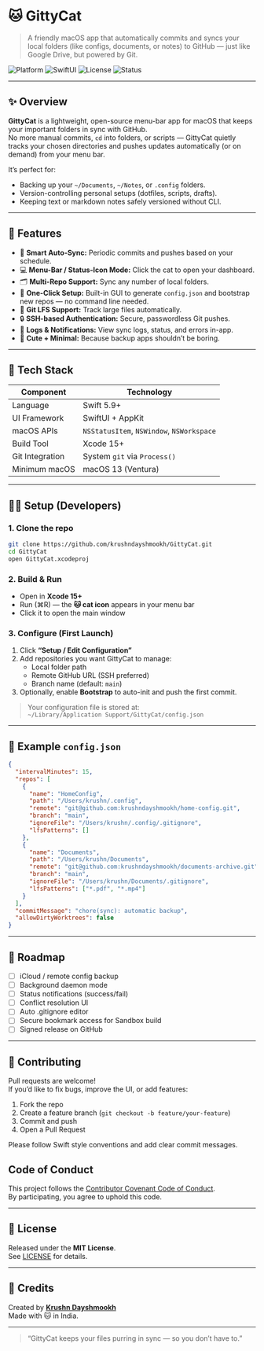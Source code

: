# 🐱 GittyCat

> A friendly macOS app that automatically commits and syncs your local folders (like configs, documents, or notes) to GitHub — just like Google Drive, but powered by Git.

![Platform](https://img.shields.io/badge/platform-macOS-blue)
![SwiftUI](https://img.shields.io/badge/SwiftUI-%E2%9D%A4-red)
![License](https://img.shields.io/badge/license-MIT-green)
![Status](https://img.shields.io/badge/status-Beta-yellow)

---

## ✨ Overview

**GittyCat** is a lightweight, open-source menu-bar app for macOS that keeps your important folders in sync with GitHub.  
No more manual commits, `cd` into folders, or scripts — GittyCat quietly tracks your chosen directories and pushes updates automatically (or on demand) from your menu bar.

It’s perfect for:

- Backing up your `~/Documents`, `~/Notes`, or `.config` folders.
- Version-controlling personal setups (dotfiles, scripts, drafts).
- Keeping text or markdown notes safely versioned without CLI.

---

## 🚀 Features

- 🧠 **Smart Auto-Sync:** Periodic commits and pushes based on your schedule.  
- 💻 **Menu-Bar / Status-Icon Mode:** Click the cat to open your dashboard.  
- 🗂️ **Multi-Repo Support:** Sync any number of local folders.  
- 🧩 **One-Click Setup:** Built-in GUI to generate `config.json` and bootstrap new repos — no command line needed.  
- 🧱 **Git LFS Support:** Track large files automatically.  
- 🔒 **SSH-based Authentication:** Secure, passwordless Git pushes.  
- 🧾 **Logs & Notifications:** View sync logs, status, and errors in-app.  
- 🐾 **Cute + Minimal:** Because backup apps shouldn’t be boring.

---

## 🧰 Tech Stack

| Component | Technology |
|------------|-------------|
| Language | Swift 5.9+ |
| UI Framework | SwiftUI + AppKit |
| macOS APIs | `NSStatusItem`, `NSWindow`, `NSWorkspace` |
| Build Tool | Xcode 15+ |
| Git Integration | System `git` via `Process()` |
| Minimum macOS | macOS 13 (Ventura) |

---

## 🧑‍💻 Setup (Developers)

### 1. Clone the repo

```bash
git clone https://github.com/krushndayshmookh/GittyCat.git
cd GittyCat
open GittyCat.xcodeproj
```

### 2. Build & Run

- Open in **Xcode 15+**
- Run (⌘R) — the **🐱 cat icon** appears in your menu bar
- Click it to open the main window

### 3. Configure (First Launch)

1. Click **“Setup / Edit Configuration”**
2. Add repositories you want GittyCat to manage:
   - Local folder path  
   - Remote GitHub URL (SSH preferred)  
   - Branch name (default: `main`)
3. Optionally, enable **Bootstrap** to auto-init and push the first commit.

> Your configuration file is stored at:  
> `~/Library/Application Support/GittyCat/config.json`

---

## 🧩 Example `config.json`

```json
{
  "intervalMinutes": 15,
  "repos": [
    {
      "name": "HomeConfig",
      "path": "/Users/krushn/.config",
      "remote": "git@github.com:krushndayshmookh/home-config.git",
      "branch": "main",
      "ignoreFile": "/Users/krushn/.config/.gitignore",
      "lfsPatterns": []
    },
    {
      "name": "Documents",
      "path": "/Users/krushn/Documents",
      "remote": "git@github.com:krushndayshmookh/documents-archive.git",
      "branch": "main",
      "ignoreFile": "/Users/krushn/Documents/.gitignore",
      "lfsPatterns": ["*.pdf", "*.mp4"]
    }
  ],
  "commitMessage": "chore(sync): automatic backup",
  "allowDirtyWorktrees": false
}
```

---

## 🐾 Roadmap

- [ ] iCloud / remote config backup  
- [ ] Background daemon mode  
- [ ] Status notifications (success/fail)  
- [ ] Conflict resolution UI  
- [ ] Auto .gitignore editor  
- [ ] Secure bookmark access for Sandbox build  
- [ ] Signed release on GitHub

---

## 🤝 Contributing

Pull requests are welcome!  
If you’d like to fix bugs, improve the UI, or add features:

1. Fork the repo  
2. Create a feature branch (`git checkout -b feature/your-feature`)  
3. Commit and push  
4. Open a Pull Request

Please follow Swift style conventions and add clear commit messages.

## Code of Conduct

This project follows the [Contributor Covenant Code of Conduct](./CODE_OF_CONDUCT.md).  
By participating, you agree to uphold this code.


---

## 🐙 License

Released under the **MIT License**.  
See [LICENSE](LICENSE) for details.

---

## 💬 Credits

Created by [**Krushn Dayshmookh**](https://github.com/krushndayshmookh)  
Made with 🐱 in India.

---

> “GittyCat keeps your files purring in sync — so you don’t have to.”
